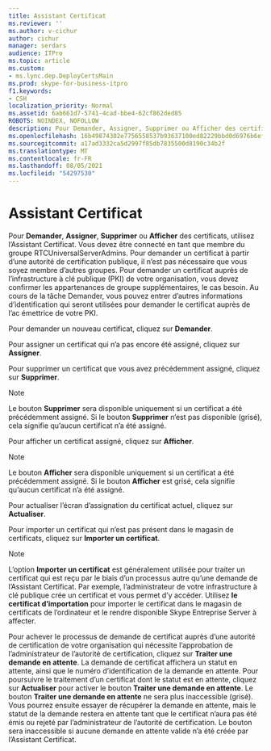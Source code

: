 ```yaml
---
title: Assistant Certificat
ms.reviewer: ''
ms.author: v-cichur
author: cichur
manager: serdars
audience: ITPro
ms.topic: article
ms.custom:
- ms.lync.dep.DeployCertsMain
ms.prod: skype-for-business-itpro
f1.keywords:
- CSH
localization_priority: Normal
ms.assetid: 6ab661d7-5741-4cad-bbe4-62cf862ded85
ROBOTS: NOINDEX, NOFOLLOW
description: Pour Demander, Assigner, Supprimer ou Afficher des certificats, utilisez l’Assistant Certificat. Vous devez être connecté en tant que membre du groupe RTCUniversalServerAdmins. Pour demander un certificat à partir d’une autorité de certification publique, il n’est pas nécessaire que vous soyez membre d’autres groupes. Pour demander un certificat auprès de l’infrastructure à clé publique (PKI) de votre organisation, vous devez confirmer les appartenances de groupe supplémentaires, le cas besoin. Au cours de la tâche Demander, vous pouvez entrer d’autres informations d’identification qui seront utilisées pour demander le certificat auprès de l’ac émettrice de votre PKI.
ms.openlocfilehash: 16b49874302e7756558537b93637100ed82229bbd0d6976b6efed395486060fe
ms.sourcegitcommit: a17ad3332ca5d2997f85db7835500d8190c34b2f
ms.translationtype: MT
ms.contentlocale: fr-FR
ms.lasthandoff: 08/05/2021
ms.locfileid: "54297530"
---
```

# <a name="certificate-wizard"></a>Assistant Certificat
 
Pour **Demander**, **Assigner**, **Supprimer** ou **Afficher** des certificats, utilisez l’Assistant Certificat. Vous devez être connecté en tant que membre du groupe RTCUniversalServerAdmins. Pour demander un certificat à partir d’une autorité de certification publique, il n’est pas nécessaire que vous soyez membre d’autres groupes. Pour demander un certificat auprès de l’infrastructure à clé publique (PKI) de votre organisation, vous devez confirmer les appartenances de groupe supplémentaires, le cas besoin. Au cours de la tâche Demander, vous pouvez entrer d’autres informations d’identification qui seront utilisées pour demander le certificat auprès de l’ac émettrice de votre PKI.
  
Pour demander un nouveau certificat, cliquez sur **Demander**.
  
Pour assigner un certificat qui n’a pas encore été assigné, cliquez sur **Assigner**.
  
Pour supprimer un certificat que vous avez précédemment assigné, cliquez sur **Supprimer**.
  
> [!NOTE]
> Le bouton **Supprimer** sera disponible uniquement si un certificat a été précédemment assigné. Si le bouton **Supprimer** n’est pas disponible (grisé), cela signifie qu’aucun certificat n’a été assigné.
  
Pour afficher un certificat assigné, cliquez sur **Afficher**.
  
> [!NOTE]
> Le bouton **Afficher** sera disponible uniquement si un certificat a été précédemment assigné. Si le bouton **Afficher** est grisé, cela signifie qu’aucun certificat n’a été assigné.
  
Pour actualiser l’écran d’assignation du certificat actuel, cliquez sur **Actualiser**.
  
Pour importer un certificat qui n’est pas présent dans le magasin de certificats, cliquez sur **Importer un certificat**.
  
> [!NOTE]
> L’option **Importer un certificat** est généralement utilisée pour traiter un certificat qui est reçu par le biais d’un processus autre qu’une demande de l’Assistant Certificat. Par exemple, l’administrateur de votre infrastructure à clé publique crée un certificat et vous permet d’y accéder. Utilisez **le certificat d’importation** pour importer le certificat dans le magasin de certificats de l’ordinateur et le rendre disponible Skype Entreprise Server à affecter.
  
Pour achever le processus de demande de certificat auprès d’une autorité de certification de votre organisation qui nécessite l’approbation de l’administrateur de l’autorité de certification, cliquez sur **Traiter une demande en attente**. La demande de certificat affichera un statut en attente, ainsi que le numéro d’identification de la demande en attente. Pour poursuivre le traitement d’un certificat dont le statut est en attente, cliquez sur **Actualiser** pour activer le bouton **Traiter une demande en attente**. Le bouton **Traiter une demande en attente** ne sera plus inaccessible (grisé). Vous pourrez ensuite essayer de récupérer la demande en attente, mais le statut de la demande restera en attente tant que le certificat n’aura pas été émis ou rejeté par l’administrateur de l’autorité de certification. Le bouton sera inaccessible si aucune demande en attente valide n’a été créée par l’Assistant Certificat.
  

